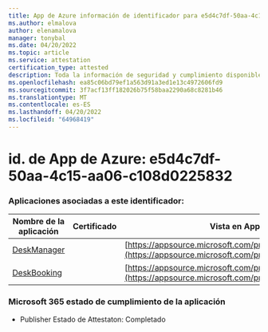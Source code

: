 ```yaml
---
title: App de Azure información de identificador para e5d4c7df-50aa-4c15-aa06-c108d0225832
ms.author: elmalova
author: elenamalova
manager: tonybal
ms.date: 04/20/2022
ms.topic: article
ms.service: attestation
certification_type: attested
description: Toda la información de seguridad y cumplimiento disponible para e5d4c7df-50aa-4c15-aa06-c108d0225832.
ms.openlocfilehash: ea85c06bd79ef1a563d91a3ed1e13c4972606fd9
ms.sourcegitcommit: 3f7acf13ff182026b75f58baa2290a68c8281b46
ms.translationtype: MT
ms.contentlocale: es-ES
ms.lasthandoff: 04/20/2022
ms.locfileid: "64968419"
---
```

# <a name="azure-app-id-e5d4c7df-50aa-4c15-aa06-c108d0225832"></a>id. de App de Azure: e5d4c7df-50aa-4c15-aa06-c108d0225832


### <a name="apps-associated-with-this-id"></a>Aplicaciones asociadas a este identificador:
| **Nombre de la aplicación** | **Certificado** | **Vista en AppSource** |
|--------------|---------------|-----------------------|
| [DeskManager](../forward/WA200003831.md) |  | [https://appsource.microsoft.com/product/office/WA200003831](https://appsource.microsoft.com/product/office/WA200003831) |
| [DeskBooking](../forward/WA200003866.md) |  | [https://appsource.microsoft.com/product/office/WA200003866](https://appsource.microsoft.com/product/office/WA200003866) |

### <a name="microsoft-365-app-compliance-status"></a>Microsoft 365 estado de cumplimiento de la aplicación
- Publisher Estado de Attestaton: Completado
